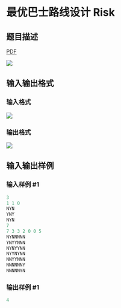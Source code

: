 # 最优巴士路线设计 Risk

## 题目描述

[problemUrl]: https://uva.onlinejudge.org/index.php?option=com_onlinejudge&Itemid=8&category=244&page=show_problem&problem=3416

[PDF](https://uva.onlinejudge.org/external/122/p12264.pdf)

![](https://cdn.luogu.com.cn/upload/vjudge_pic/UVA12264/526a6ff4a6568ecaf225b9841e31b7439dc9f490.png)

## 输入输出格式

### 输入格式

![](https://cdn.luogu.com.cn/upload/vjudge_pic/UVA12264/2979678d7300e72670911a68ae8b24f1aa5aebc1.png)

### 输出格式

![](https://cdn.luogu.com.cn/upload/vjudge_pic/UVA12264/963388453df59777e9906484d6cf39d3b98ff3e3.png)

## 输入输出样例

### 输入样例 #1

```cpp
3
1 1 0
NYN
YNY
NYN
7
7 3 3 2 0 0 5
NYNNNNN
YNYYNNN
NYNYYNN
NYYNYNN
NNYYNNN
NNNNNNY
NNNNNYN
```


### 输出样例 #1

```cpp
4
```


